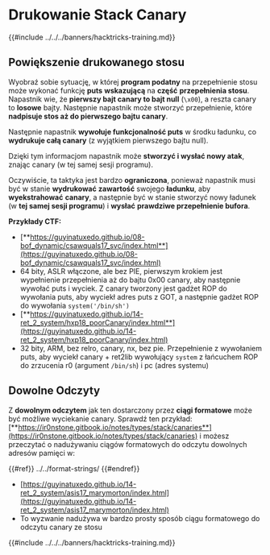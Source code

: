 # Drukowanie Stack Canary

{{#include ../../../banners/hacktricks-training.md}}

## Powiększenie drukowanego stosu

Wyobraź sobie sytuację, w której **program podatny** na przepełnienie stosu może wykonać funkcję **puts** **wskazującą** na **część** **przepełnienia stosu**. Napastnik wie, że **pierwszy bajt canary to bajt null** (`\x00`), a reszta canary to **losowe** bajty. Następnie napastnik może stworzyć przepełnienie, które **nadpisuje stos aż do pierwszego bajtu canary**.

Następnie napastnik **wywołuje funkcjonalność puts** w środku ładunku, co **wydrukuje całą canary** (z wyjątkiem pierwszego bajtu null).

Dzięki tym informacjom napastnik może **stworzyć i wysłać nowy atak**, znając canary (w tej samej sesji programu).

Oczywiście, ta taktyka jest bardzo **ograniczona**, ponieważ napastnik musi być w stanie **wydrukować** **zawartość** swojego **ładunku**, aby **wyekstrahować** **canary**, a następnie być w stanie stworzyć nowy ładunek (w **tej samej sesji programu**) i **wysłać** **prawdziwe przepełnienie bufora**.

**Przykłady CTF:**&#x20;

- [**https://guyinatuxedo.github.io/08-bof_dynamic/csawquals17_svc/index.html**](https://guyinatuxedo.github.io/08-bof_dynamic/csawquals17_svc/index.html)
- 64 bity, ASLR włączone, ale bez PIE, pierwszym krokiem jest wypełnienie przepełnienia aż do bajtu 0x00 canary, aby następnie wywołać puts i wyciek. Z canary tworzony jest gadżet ROP do wywołania puts, aby wyciekł adres puts z GOT, a następnie gadżet ROP do wywołania `system('/bin/sh')`
- [**https://guyinatuxedo.github.io/14-ret_2_system/hxp18_poorCanary/index.html**](https://guyinatuxedo.github.io/14-ret_2_system/hxp18_poorCanary/index.html)
- 32 bity, ARM, bez relro, canary, nx, bez pie. Przepełnienie z wywołaniem puts, aby wyciekł canary + ret2lib wywołujący `system` z łańcuchem ROP do zrzucenia r0 (argument `/bin/sh`) i pc (adres systemu)

## Dowolne Odczyty

Z **dowolnym odczytem** jak ten dostarczony przez **ciągi formatowe** może być możliwe wyciekanie canary. Sprawdź ten przykład: [**https://ir0nstone.gitbook.io/notes/types/stack/canaries**](https://ir0nstone.gitbook.io/notes/types/stack/canaries) i możesz przeczytać o nadużywaniu ciągów formatowych do odczytu dowolnych adresów pamięci w:

{{#ref}}
../../format-strings/
{{#endref}}

- [https://guyinatuxedo.github.io/14-ret_2_system/asis17_marymorton/index.html](https://guyinatuxedo.github.io/14-ret_2_system/asis17_marymorton/index.html)
- To wyzwanie nadużywa w bardzo prosty sposób ciągu formatowego do odczytu canary ze stosu

{{#include ../../../banners/hacktricks-training.md}}

